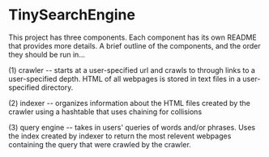 # TinySearchEngine

This project has three components. Each component has its own README that provides more details. A brief outline of the components, and the order they should be run in...

(1) crawler -- starts at a user-specified url and crawls to through links to a user-specified depth. HTML of all webpages is stored in text files in a user-specified directory.

(2) indexer -- organizes information about the HTML files created by the crawler using a hashtable that uses chaining for collisions 

(3) query engine -- takes in users' queries of words and/or phrases. Uses the index created by indexer to return the most relevent webpages containing the query that were crawled by the crawler. 
